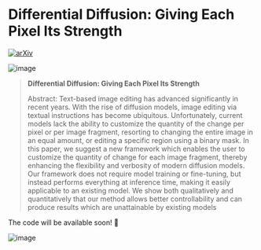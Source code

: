 # Differential Diffusion: Giving Each Pixel Its Strength
[![arXiv](https://img.shields.io/badge/arXiv-2208.01618-b31b1b.svg)](https://arxiv.org/abs/2306.00950)

![image](https://github.com/exx8/differential-diffusion/assets/8540180/648310d9-f26a-4905-a269-dd5af67555bc)
> **Differential Diffusion: Giving Each Pixel Its Strength**
>
>
> Abstract: Text-based image editing has advanced significantly in recent years. With the rise of diffusion models, image editing via textual instructions has become ubiquitous. Unfortunately, current models lack the ability to customize the quantity of the change per pixel or per image fragment, resorting to changing the entire image in an equal amount, or editing a specific region using a binary mask. In this paper, we suggest a new framework which enables the user to customize the quantity of change for each image fragment, thereby enhancing the flexibility and verbosity of modern diffusion models. Our framework does not require model training or fine-tuning, but instead performs everything at inference time, making it easily applicable to an existing model. We show both qualitatively and quantitatively that our method allows better controllability and can produce results which are unattainable by existing models


The code will be available soon! 🚧

![image](https://github.com/exx8/differential-diffusion/assets/8540180/8e194341-f623-4610-afee-b590e2b64c12)

